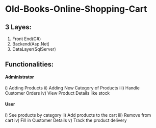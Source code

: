 # Old-Books-Online-Shopping-Cart
## 3 Layes:
1. Front End(C#)
2. Backend(Asp.Net)
3. DataLayer(SqlServer)

## Functionalities:
#### Administrator
i) Adding Products 
ii) Adding New Category of Products
iii) Handle Customer Orders
iv) View Product Details like stock
#### User
i) See products by category
ii) Add products to the cart
iii) Remove from cart
iv) Fill in Customer Details
v) Track the product delivery
